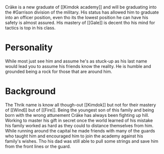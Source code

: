 Crāke is a new graduate of [[Kimdok academy]] and will be graduating into the #Garrison division of the military. His status has allowed him to graduate into an officer position, even tho its the lowest position he can have his safety is almost assured. His mastery of [[Gale]] is decent tho his mind for tactics is top in his class. 

# Personality 
While most just see him and assume he's as stuck-up as his last name would lead you to assume his friends know the reality. He is humble and grounded being a rock for those that are around him. 

# Background
The Thrik name is know all though-out [[Kimdok]] but not for their mastery of [[Wind]] but of [[Fire]]. 
Being the youngest son of this family and being born with the wrong attunement Crāke has always been fighting up hill. Working to master his gift in secret once the world learned of his mistake his family worked as hard as they could to distance themselves from him. While running around the capital he made friends with many of the guards who taught him and encouraged him to join the academy against his family's wishes. Tho his dad was still able to pull some strings and save him from the front lines or the guard. 